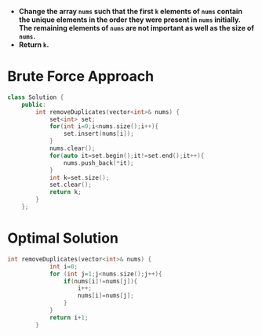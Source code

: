 
- **Change the array `nums` such that the first `k` elements of `nums` contain the unique elements in the order they were present in `nums` initially. The remaining elements of `nums` are not important as well as the size of `nums`.**
- **Return `k`.**


# Brute Force Approach
```cpp
class Solution {
    public:
        int removeDuplicates(vector<int>& nums) {
            set<int> set;
            for(int i=0;i<nums.size();i++){
                set.insert(nums[i]);
            }
            nums.clear();
            for(auto it=set.begin();it!=set.end();it++){
                nums.push_back(*it);
            }
            int k=set.size();
            set.clear();
            return k;
        }
    };
```

# Optimal Solution
```cpp
int removeDuplicates(vector<int>& nums) {
            int i=0;
            for (int j=1;j<nums.size();j++){
                if(nums[i]!=nums[j]){
                    i++;
                    nums[i]=nums[j];
                }
            }
            return i+1;
        }
```

